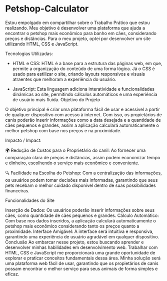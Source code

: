 # Petshop-Calculator
Estou empolgado em compartilhar sobre o Trabalho Prático que estou realizando. Meu objetivo é desenvolver uma plataforma que ajuda a encontrar o petshop mais econômico para banho em cães, considerando preços e distâncias. Para o meu projeto, optei por desenvolver um site utilizando HTML, CSS e JavaScript.

Tecnologias Utilizadas:

- HTML e CSS: HTML é a base para a estrutura das páginas web, em que, permite a organização do conteúdo de uma forma lógica. Já o CSS é usado para estilizar o site, criando layouts responsivos e visuais atraentes que melhoram a experiência do usuário.

- JavaScript: Esta linguagem adiciona interatividade e funcionalidades dinâmicas ao site, permitindo cálculos automáticos e uma experiência de usuário mais fluida.
Objetivo do Projeto

O objetivo principal é criar uma plataforma fácil de usar e acessível a partir de qualquer dispositivo com acesso à internet. Com isso, os propietários de canis poderão inserir informações como a data desejada e a quantidade de cães pequenos e grandes, assim a aplicação calculará automaticamente o melhor petshop com base nos preços e na proximidade.

 Impacto / Impact:

🌍 Redução de Custos para o Proprietário do canil: Ao fornecer uma comparação clara de preços e distâncias, assim podem economizar tempo e dinheiro, escolhendo o serviço mais econômico e conveniente.

🔍 Facilidade na Escolha do Petshop: Com a centralização das informações, os usuários podem tomar decisões mais informadas, garantindo que seus pets recebam o melhor cuidado disponível dentro de suas possibilidades financeiras.

Funcionalidades do Site

Inserção de Dados: Os usuários poderão inserir informações sobre seus cães, como quantidade de cães pequenos e grandes.
Cálculo Automático: Com base nos dados inseridos, a aplicação calculará automaticamente o petshop mais econômico considerando tanto os preços quanto a proximidade.
Interface Amigável: A interface será intuitiva e responsiva, garantindo uma experiência de usuário agradável em qualquer dispositivo.
Conclusão
Ao embarcar nesse projeto, estou buscando aprender e desenvolver minhas habilidades em desenvolvimento web. Trabalhar com HTML, CSS e JavaScript me proporcionará uma grande oportunidade de explorar e praticar conceitos fundamentais dessa área. Minha solução será uma plataforma web fácil de usar, garantindo que os propietários de canis possam encontrar o melhor serviço para seus animais de forma simples e eficaz.

